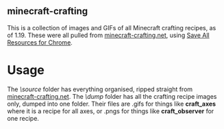 ## minecraft-crafting
This is a collection of images and GIFs of all Minecraft crafting recipes, as of 1.19. These were all pulled from [minecraft-crafting.net](https://www.minecraft-crafting.net/), using [Save All Resources for Chrome](https://github.com/up209d/ResourcesSaverExt).
# Usage
The *\source* folder has everything organised, ripped straight from [minecraft-crafting.net](https://www.minecraft-crafting.net/).
The *\dump* folder has all the crafting recipe images only, dumped into one folder.
Their files are .gifs for things like **craft_axes** where it is a recipe for all axes, or .pngs for things like **craft_observer** for one recipe.
